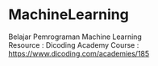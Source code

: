 # MachineLearning
Belajar Pemrograman Machine Learning
<br>
Resource : Dicoding Academy
Course : https://www.dicoding.com/academies/185
